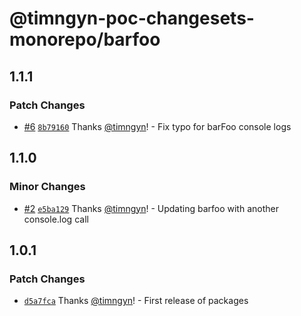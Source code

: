 # @timngyn-poc-changesets-monorepo/barfoo

## 1.1.1

### Patch Changes

- [#6](https://github.com/timngyn/poc-changesets-monorepo/pull/6) [`8b79160`](https://github.com/timngyn/poc-changesets-monorepo/commit/8b79160be6dbfc8efedbffd056937593c3f2f739) Thanks [@timngyn](https://github.com/timngyn)! - Fix typo for barFoo console logs

## 1.1.0

### Minor Changes

- [#2](https://github.com/timngyn/poc-changesets-monorepo/pull/2) [`e5ba129`](https://github.com/timngyn/poc-changesets-monorepo/commit/e5ba129caa74e989f8e43ae8188a9d3c04b4a94e) Thanks [@timngyn](https://github.com/timngyn)! - Updating barfoo with another console.log call

## 1.0.1

### Patch Changes

- [`d5a7fca`](https://github.com/timngyn/poc-changesets-monorepo/commit/d5a7fcaf8c0cade052b5a9fbf727ef4ba34e75f7) Thanks [@timngyn](https://github.com/timngyn)! - First release of packages

